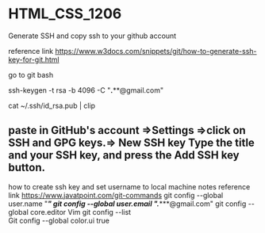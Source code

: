 # HTML_CSS_1206
Generate SSH and copy ssh to your github account

reference  link https://www.w3docs.com/snippets/git/how-to-generate-ssh-key-for-git.html

go to git bash

   ssh-keygen -t rsa -b 4096 -C "****.******@gmail.com"
   
cat ~/.ssh/id_rsa.pub | clip

paste in GitHub's account =>Settings =>click on SSH and GPG keys.=> New SSH key
Type the title and your SSH key, and press the Add SSH key button.
------------------------------------------
how to create ssh key and set username to local machine notes
reference  link
https://www.javatpoint.com/git-commands
    git config --global user.name "*******"
    git config --global user.email "****.******@gmail.com"
    git config --global core.editor Vim 
    git config --list  
    Git config --global color.ui true  

